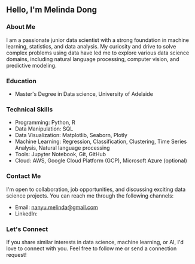 ## Hello, I'm Melinda Dong 

### About Me

I am a passionate junior data scientist with a strong foundation in machine learning, statistics, and data analysis. My curiosity and drive to solve complex problems using data have led me to explore various data science domains, including natural language processing, computer vision, and predictive modeling.

### Education

- Master's Degree in Data science, University of Adelaide

### Technical Skills

- Programming: Python, R
- Data Manipulation: SQL
- Data Visualization: Matplotlib, Seaborn, Plotly
- Machine Learning: Regression, Classification, Clustering, Time Series Analysis, Natural language processing
- Tools: Jupyter Notebook, Git, GitHub
- Cloud: AWS, Google Cloud Platform (GCP), Microsoft Azure (optional)

### Contact Me

I'm open to collaboration, job opportunities, and discussing exciting data science projects. You can reach me through the following channels:

- Email: nanyu.melinda@gmail.com
- LinkedIn: 

### Let's Connect

If you share similar interests in data science, machine learning, or AI, I'd love to connect with you. Feel free to follow me or send a connection request!
